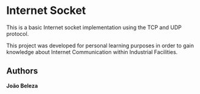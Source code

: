 # Internet Socket

This is a basic Internet socket implementation using the TCP and UDP protocol.

This project was developed for personal learning purposes in order to gain knowledge about Internet Communication within Industrial Facilities.


## Authors

**João Beleza**

